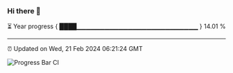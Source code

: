 ### Hi there 👋

⏳ Year progress { ████▁▁▁▁▁▁▁▁▁▁▁▁▁▁▁▁▁▁▁▁▁▁▁▁▁▁ } 14.01 %

---

⏰ Updated on Wed, 21 Feb 2024 06:21:24 GMT

![Progress Bar CI](https://github.com/ZhaoGui/ZhaoGui/workflows/Progress%20Bar%20CI/badge.svg)
